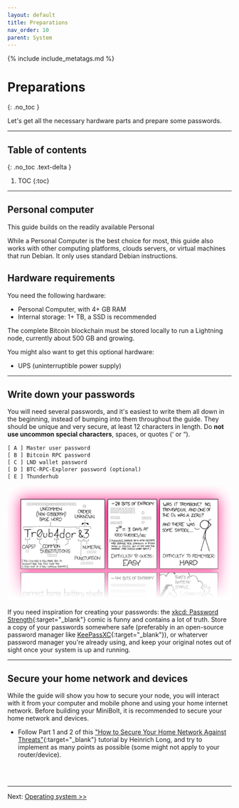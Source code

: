 ```yaml
---
layout: default
title: Preparations
nav_order: 10
parent: System
---
```

<!-- markdownlint-disable MD014 MD022 MD025 MD040 -->

{% include include_metatags.md %}

# Preparations
{: .no_toc }

Let's get all the necessary hardware parts and prepare some passwords.

---

## Table of contents
{: .no_toc .text-delta }

1. TOC
{:toc}

---

## Personal computer
This guide builds on the readily available Personal

While a Personal Computer is the best choice for most, this guide also works with other computing platforms, clouds servers, or virtual machines that run Debian.
It only uses standard Debian instructions.

## Hardware requirements

You need the following hardware:

* Personal Computer, with 4+ GB RAM
* Internal storage: 1+ TB, a SSD is recommended

The complete Bitcoin blockchain must be stored locally to run a Lightning node, currently about 500 GB and growing.

You might also want to get this optional hardware:

* UPS (uninterruptible power supply)

---

## Write down your passwords

You will need several passwords, and it's easiest to write them all down in the beginning, instead of bumping into them throughout the guide.
They should be unique and very secure, at least 12 characters in length. Do **not use uncommon special characters**, spaces, or quotes (‘ or “).

```console
[ A ] Master user password
[ B ] Bitcoin RPC password
[ C ] LND wallet password
[ D ] BTC-RPC-Explorer password (optional)
[ E ] Thunderhub
```

![xkcd: Password Strength](../../images/preparations_xkcd.png)

If you need inspiration for creating your passwords: the [xkcd: Password Strength](https://xkcd.com/936/){:target="_blank"} comic is funny and contains a lot of truth.
Store a copy of your passwords somewhere safe (preferably in an open-source password manager like [KeePassXC](https://keepassxc.org/){:target="_blank"}), or whaterver password manager you're already using, and keep your original notes out of sight once your system is up and running.

---

## Secure your home network and devices

While the guide will show you how to secure your node, you will interact with it from your computer and mobile phone and using your home internet network. Before building your MiniBolt, it is recommended to secure your home network and devices.

* Follow Part 1 and 2 of this ["How to Secure Your Home Network Against Threats"](https://restoreprivacy.com/secure-home-network/){:target="_blank"} tutorial by Heinrich Long, and try to implement as many points as possible (some might not apply to your router/device).

<br /><br />

---

Next: [Operating system >>](operating-system.md)
